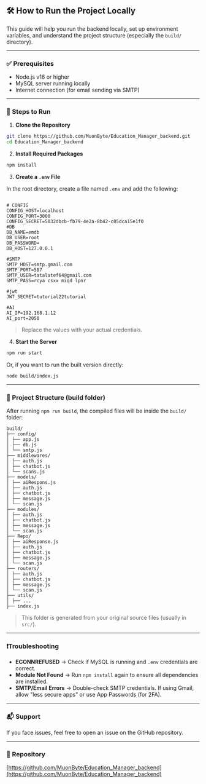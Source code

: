 ## 🛠️ How to Run the Project Locally

This guide will help you run the backend locally, set up environment variables, and understand the project structure (especially the `build/` directory).

---

### ✅ Prerequisites

- Node.js v16 or higher
- MySQL server running locally
- Internet connection (for email sending via SMTP)

---

### 🚀 Steps to Run

1. **Clone the Repository**

```bash
git clone https://github.com/MuonByte/Education_Manager_backend.git
cd Education_Manager_backend
```

2. **Install Required Packages**

```bash
npm install
```

3. **Create a `.env` File**

In the root directory, create a file named `.env` and add the following:

```env

# CONFIG
CONFIG_HOST=localhost
CONFIG_PORT=3000
CONFIG_SECRET=5032dbcb-fb79-4e2a-8b42-c05dca15e1f0
#DB
DB_NAME=emdb
DB_USER=root
DB_PASSWORD=
DB_HOST=127.0.0.1

#SMTP
SMTP_HOST=smtp.gmail.com
SMTP_PORT=587
SMTP_USER=tatalatef64@gmail.com
SMTP_PASS=rcya csxx miqd lpnr

#jwt
JWT_SECRET=tutorial22tutorial

#AI
AI_IP=192.168.1.12
AI_port=2050

```

> Replace the values with your actual credentials.



4. **Start the Server**

```bash
npm run start
```

Or, if you want to run the built version directly:

```bash
node build/index.js
```

---

### 📁 Project Structure (build folder)

After running `npm run build`, the compiled files will be inside the `build/` folder:

```
build/
├── config/
│ ├── app.js
│ ├── db.js
│ └── smtp.js
├── middlewares/
│ ├── auth.js
│ ├── chatbot.js
│ └── scans.js
├── models/
│ ├── aiRespons.js
│ ├── auth.js
│ ├── chatbot.js
│ ├── message.js
│ └── scan.js
├── modules/
│ ├── auth.js
│ ├── chatbot.js
│ ├── message.js
│ └── scan.js
├── Repo/
│ ├── aiResponse.js
│ ├── auth.js
│ ├── chatbot.js
│ ├── message.js
│ └── scan.js
├── routers/
│ ├── auth.js
│ ├── chatbot.js
│ ├── message.js
│ └── scan.js
├── utils/
│ ├── ...
├── index.js
```

> This folder is generated from your original source files (usually in `src/`).

---

### ❗Troubleshooting

- **ECONNREFUSED** → Check if MySQL is running and `.env` credentials are correct.
- **Module Not Found** → Run `npm install` again to ensure all dependencies are installed.
- **SMTP/Email Errors** → Double-check SMTP credentials. If using Gmail, allow "less secure apps" or use App Passwords (for 2FA).

---

### 📬 Support

If you face issues, feel free to open an issue on the GitHub repository.

---

### 🔗 Repository

[https://github.com/MuonByte/Education_Manager_backend](https://github.com/MuonByte/Education_Manager_backend)
